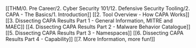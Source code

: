 [[THM/0. Pre Career/2. Cyber Security 101/12. Defensive Security Tooling/2. CAPA - The Basics/1. Introduction]]
[[2. Tool Overview - How CAPA Works]]
[[3. Dissecting CAPA Results Part 1 - General Information, MITRE and MAEC]]
[[4. Dissecting CAPA Results Part 2 - Malware Behavior Catalogue]]
[[5. Dissecting CAPA Results Part 3 - Namespaces]]
[[6. Dissecting CAPA Results Part 4 - Capability]]
[[7. More Information, more fun!]]

